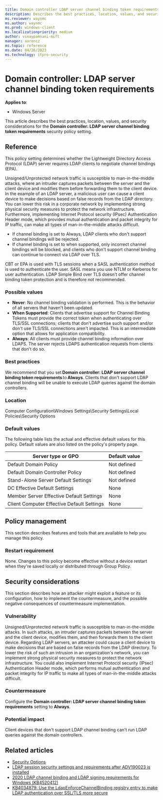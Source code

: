```yaml
---
title: Domain controller LDAP server channel binding token requirements
description: Describes the best practices, location, values, and security considerations for the Domain controller LDAP server channel binding token requirements security policy setting.
ms.reviewer: waynmc
ms.author: waynmc
ms.prod: windows-client
ms.localizationpriority: medium
author: vinaypamnani-msft
manager: aaroncz
ms.topic: reference
ms.date: 04/26/2023
ms.technology: itpro-security
---
```


# Domain controller: LDAP server channel binding token requirements

**Applies to**:

- Windows Server

This article describes the best practices, location, values, and security considerations for the **Domain controller: LDAP server channel binding token requirements** security policy setting.

## Reference

This policy setting determines whether the Lightweight Directory Access Protocol (LDAP) server requires LDAP clients to negotiate channel bindings (EPA).

Unsigned/Unprotected network traffic is susceptible to man-in-the-middle attacks, where an intruder captures packets between the server and the client device and modifies them before forwarding them to the client device. In the example of an LDAP server, a malicious user can cause a client device to make decisions based on false records from the LDAP directory. You can lower this risk in a corporate network by implementing strong physical security measures to protect the network infrastructure. Furthermore, implementing Internet Protocol security (IPsec) Authentication Header mode, which provides mutual authentication and packet integrity for IP traffic, can make all types of man-in-the-middle attacks difficult.

- If channel binding is set to Always, LDAP clients who don't support channel bindings will be rejected.
- If channel binding is set to when supported, only incorrect channel bindings will be blocked, and clients who don't support channel binding can continue to connect via LDAP over TLS.

CBT or EPA is used with TLS sessions when a SASL authentication method is used to authenticate the user. SASL means you use NTLM or Kerberos for user authentication. LDAP Simple Bind over TLS doesn't offer channel binding token protection and is therefore not recommended.

### Possible values

- **Never**: No channel binding validation is performed. This is the behavior of all servers that haven't been updated.
- **When Supported**: Clients that advertise support for Channel Binding Tokens must provide the correct token when authenticating over TLS/SSL connections; clients that don't advertise such support and/or don't use TLS/SSL connections aren't impacted. This is an intermediate option that allows for application compatibility.
- **Always**: All clients must provide channel binding information over LDAPS. The server rejects LDAPS authentication requests from clients that don't do so.

### Best practices

We recommend that you set **Domain controller: LDAP server channel binding token requirements** to **Always**. Clients that don't support LDAP channel binding will be unable to execute LDAP queries against the domain controllers.

### Location

Computer Configuration\\Windows Settings\\Security Settings\\Local Policies\\Security Options

### Default values

The following table lists the actual and effective default values for this policy. Default values are also listed on the policy's property page.

| Server type or GPO                         | Default value |
|--------------------------------------------|---------------|
| Default Domain Policy                      | Not defined   |
| Default Domain Controller Policy           | Not defined   |
| Stand-Alone Server Default Settings        | Not defined   |
| DC Effective Default Settings              | None          |
| Member Server Effective Default Settings   | None          |
| Client Computer Effective Default Settings | None          |

## Policy management

This section describes features and tools that are available to help you manage this policy.

### Restart requirement

None. Changes to this policy become effective without a device restart when they're saved locally or distributed through Group Policy.

## Security considerations

This section describes how an attacker might exploit a feature or its configuration, how to implement the countermeasure, and the possible negative consequences of countermeasure implementation.

### Vulnerability

Unsigned/Unprotected network traffic is susceptible to man-in-the-middle attacks. In such attacks, an intruder captures packets between the server and the client device, modifies them, and then forwards them to the client device. Regarding LDAP servers, an attacker could cause a client device to make decisions that are based on false records from the LDAP directory. To lower the risk of such an intrusion in an organization's network, you can implement strong physical security measures to protect the network infrastructure. You could also implement Internet Protocol security (IPsec) Authentication Header mode, which performs mutual authentication and packet integrity for IP traffic to make all types of man-in-the-middle attacks difficult.

### Countermeasure

Configure the **Domain controller: LDAP server channel binding token requirements** setting to **Always**.

### Potential impact

Client devices that don't support LDAP channel binding can't run LDAP queries against the domain controllers.

## Related articles

- [Security Options](security-options.md)
- [LDAP session security settings and requirements after ADV190023 is installed](/troubleshoot/windows-server/identity/ldap-session-security-settings-requirements-adv190023)
- [2020 LDAP channel binding and LDAP signing requirements for Windows (KB4520412)](https://support.microsoft.com/topic/2020-ldap-channel-binding-and-ldap-signing-requirements-for-windows-kb4520412-ef185fb8-00f7-167d-744c-f299a66fc00a)
- [KB4034879: Use the LdapEnforceChannelBinding registry entry to make LDAP authentication over SSL/TLS more secure](https://support.microsoft.com/topic/kb4034879-use-the-ldapenforcechannelbinding-registry-entry-to-make-ldap-authentication-over-ssl-tls-more-secure-e9ecfa27-5e57-8519-6ba3-d2c06b21812e)
